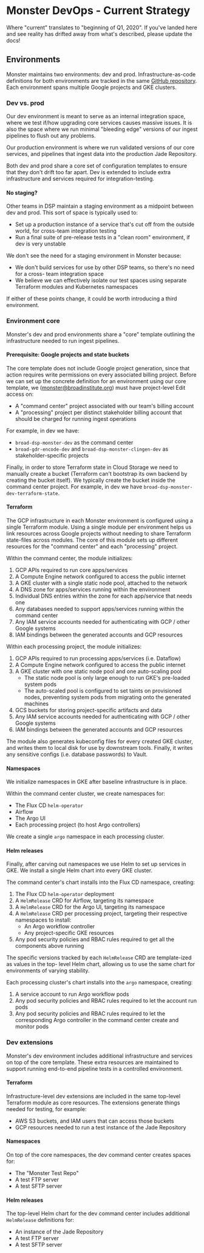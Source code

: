# Monster DevOps - Current Strategy
Where "current" translates to "beginning of Q1, 2020". If you've landed here
and see reality has drifted away from what's described, please update the docs!

## Environments
Monster maintains two environments: dev and prod. Infrastructure-as-code definitions for
both environments are tracked in the same [GitHub repository](https://github.com/broadinstitute/monster-deploy).
Each environment spans multiple Google projects and GKE clusters.

### Dev vs. prod
Our dev environment is meant to serve as an internal integration space, where we test
if/how upgrading core services causes massive issues. It is also the space where we run
minimal "bleeding edge" versions of our ingest pipelines to flush out any problems.

Our production environment is where we run validated versions of our core services, and
pipelines that ingest data into the production Jade Repository.

Both dev and prod share a core set of configuration templates to ensure that they don't
drift too far apart. Dev is extended to include extra infrastructure and services required
for integration-testing.

#### No staging?
Other teams in DSP maintain a staging environment as a midpoint between dev and prod.
This sort of space is typically used to:
* Set up a production instance of a service that's cut off from the outside world, for
  cross-team integration testing
* Run a final suite of pre-release tests in a "clean room" environment, if dev is very
  unstable

We don't see the need for a staging environment in Monster because:
* We don't build services for use by other DSP teams, so there's no need for a cross-
  team integration space
* We believe we can effectively isolate our test spaces using separate Terraform modules
  and Kubernetes namespaces

If either of these points change, it could be worth introducing a third environment.

### Environment core
Monster's dev and prod environments share a "core" template outlining the infrastructure
needed to run ingest pipelines.

#### Prerequisite: Google projects and state buckets
The core template does not include Google project generation, since that action requires
write permissions on every associated billing project. Before we can set up the concrete
definition for an environment using our core template, we (monster@broadinstitute.org) must
have project-level Edit access on:
* A "command center" project associated with our team's billing account
* A "processing" project per distinct stakeholder billing account that should be charged
  for running ingest operations

For example, in dev we have:
* `broad-dsp-monster-dev` as the command center
* `broad-gdr-encode-dev` and `broad-dsp-monster-clingen-dev` as stakeholder-specific projects

Finally, in order to store Terraform state in Cloud Storage we need to manually create a bucket
(Terraform can't bootstrap its own backend by creating the bucket itself). We typically create the
bucket inside the command center project. For example, in dev we have `broad-dsp-monster-dev-terraform-state`.

#### Terraform
The GCP infrastructure in each Monster environment is configured using a single Terraform module.
Using a single module per environment helps us link resources across Google projects without
needing to share Terraform state-files across modules. The core of this module sets up different
resources for the "command center" and each "processing" project.

Within the command center, the module initializes:
1. GCP APIs required to run core apps/services
2. A Compute Engine network configured to access the public internet
3. A GKE cluster with a single static node pool, attached to the network
4. A DNS zone for apps/services running within the environment
5. Individual DNS entries within the zone for each app/service that needs one
6. Any databases needed to support apps/services running within the command center
7. Any IAM service accounts needed for authenticating with GCP / other Google systems
8. IAM bindings between the generated accounts and GCP resources

Within each processing project, the module initializes:
1. GCP APIs required to run processing apps/services (i.e. Dataflow)
2. A Compute Engine network configured to access the public internet
3. A GKE cluster with one static node pool and one auto-scaling pool
   * The static node pool is only large enough to run GKE's pre-loaded system pods
   * The auto-scaled pool is configured to set taints on provisioned nodes, preventing
     system pods from migrating onto the generated machines
4. GCS buckets for storing project-specific artifacts and data
5. Any IAM service accounts needed for authenticating with GCP / other Google systems
6. IAM bindings between the generated accounts and GCP resources

The module also generates kubeconfig files for every created GKE cluster, and writes
them to local disk for use by downstream tools. Finally, it writes any sensitive configs
(i.e. database passwords) to Vault.

#### Namespaces
We initialize namespaces in GKE after baseline infrastructure is in place.

Within the command center cluster, we create namespaces for:
* The Flux CD `helm-operator`
* Airflow
* The Argo UI
* Each processing project (to host Argo controllers)

We create a single `argo` namespace in each processing cluster.

#### Helm releases
Finally, after carving out namespaces we use Helm to set up services in GKE. We install
a single Helm chart into every GKE cluster.

The command center's chart installs into the Flux CD namespace, creating:
1. The Flux CD `helm-operator` deployment
2. A `HelmRelease` CRD for Airflow, targeting its namespace
3. A `HelmRelease` CRD for the Argo UI, targeting its namespace
4. A `HelmRelease` CRD per processing project, targeting their respective namespaces to install:
   * An Argo workflow controller
   * Any project-specific GKE resources
5. Any pod security policies and RBAC rules required to get all the components above running

The specific versions tracked by each `HelmRelease` CRD are template-ized as values in the top-
level Helm chart, allowing us to use the same chart for environments of varying stability.

Each processing cluster's chart installs into the `argo` namespace, creating:
1. A service account to run Argo workflow pods
2. Any pod security policies and RBAC rules required to let the account run pods
3. Any pod security policies and RBAC rules required to let the corresponding Argo controller in
   the command center create and monitor pods

### Dev extensions
Monster's dev environment includes additional infrastructure and services on top of the
core template. These extra resources are maintained to support running end-to-end pipeline tests
in a controlled environment.

#### Terraform
Infrastructure-level dev extensions are included in the same top-level Terraform module as
core resources. The extensions generate things needed for testing, for example:
* AWS S3 buckets, and IAM users that can access those buckets
* GCP resources needed to run a test instance of the Jade Repository

#### Namespaces
On top of the core namespaces, the dev command center creates spaces for:
* The "Monster Test Repo"
* A test FTP server
* A test SFTP server

#### Helm releases
The top-level Helm chart for the dev command center includes additional `HelmRelease`
definitions for:
* An instance of the Jade Repository
* A test FTP server
* A test SFTP server
